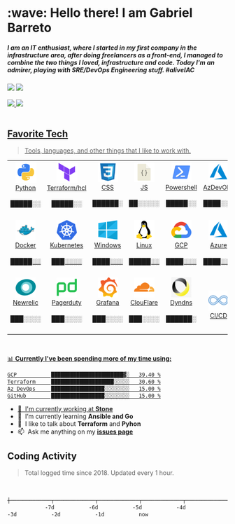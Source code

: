 <h1 align="left" id="macropower-title">:wave: Hello there! I am Gabriel Barreto</h1>
<h5 align="left">I am an IT enthusiast, where I started in my first company in the infrastructure area, after doing freelancers as a front-end, I managed to combine the two things I loved, infrastructure and code. Today I'm an admirer, playing with SRE/DevOps Engineering stuff. #aliveIAC</h5>
<div> 
  <a href = "mailto:gabriel02_barreto@hotmail.com" target="blank"><img src="https://img.shields.io/badge/-Gmail-%23333?style=for-the-badge&logo=outlook&logoColor=white" target="blank"></a>
  <a href="https://www.linkedin.com/in/gabrielbarretods/" target="blank"><img src="https://img.shields.io/badge/-LinkedIn-%230077B5?style=for-the-badge&logo=linkedin&logoColor=white" target="blank"></a> 
</div>

<br>

 <div>
  <a href="https://github.com/gadsilva">
  <img height="180em" src="https://github-readme-stats.vercel.app/api?username=gadsilva&show_icons=true&theme=highcontrast&include_all_commits=true&count_private=true"/>
  <img height="180em" src="https://github-readme-stats.vercel.app/api/top-langs/?username=gadsilva&layout=compact&langs_count=7&theme=highcontrast"/>
</div>

<br>
<h2 align="left" id="macropower-tech">Favorite Tech</h2>

> Tools, languages, and other things that I like to work with.

<table>
  <tr>
  <!-– ##first column -- >
  <!-– #programming language and CI/CD -- >
    <td align="center" width="96">
      <a href="#gadsilva">
        <img src="./img/python-original.png" width="48" height="48" alt="py" />
      </a>
      <br> Python <h5> █████░░ </h5>
    </td> 
    <td align="center" width="96">
      <a href="#gadsilva">
        <img src="./img/tf-original.png" width="48" height="48" alt="tf" />
      </a>
      <br> Terraform/hcl <h5> █████░░ </h5>
    </td>
    <td align="center" width="96">
      <a href="#gadsilva">
        <img src="./img/css-original.png" width="46" height="46" alt="css" />
      </a>
      <br> CSS <h5>  ██████░ </h5>
    </td>
    <td align="center" width="96">
      <a href="#gadsilva">
        <img src="./img/js-original.png" width="46" height="46" alt="js" />
      </a>
      <br>JS <h5> ██░░░░░ </h5>
    </td>
    <td align="center" width="96">
      <a href="#gadsilva">
        <img src="./img/powershell-original.png" width="46" height="46" alt="Powershell" />
      </a>
      <br>Powershell  <h5> █████░░ </h5>
    </td>    
    <!-– #CI/CD / Versionamento -- >
    <td align="center" width="96">
      <a href="#gadsilva">
        <img src="./img/azure-original.png" width="46" height="46" alt="azuredevops" />
      </a>
      <br> AzDevOPs <h5> ████░░░ </h5>
    </td> 
    <td align="center" width="96">
      <a href="#gadsilva" >
        <img src="./img/gitlab-original.png" width="46" height="46" alt="lab" />
      </a>
      <br>  Git Lab <h5> ███░░░░ </h5>
    </td>
    <td align="center" width="96">
      <a href="#gadsilva">
        <img src="./img/github-original.png" width="46" height="46" alt="hub" />
      </a>
      <br>Git Hub <h5> █████░░ </h5>
    </td>    
  </tr>
  <tr>
    <!-– ##Second column -- >
    <!-– # containers-- >
     <td align="center" width="96">
      <a href="#gadsilva">
        <img src="./img/docker-original.png" width="46" height="46" alt="docker" />
      </a>
      <br>Docker <h5> █████░░ </h5>
    </td>
   <td align="center" width="96">
      <a href="#gadsilva">
        <img src="./img/kubernetes-original.png" width="46" height="46" alt="kubernetes" />
      </a>
      <br>Kubernetes  <h5> ███░░░░ </h5>
    </td>
    <!-– #OS -- > 
    <td align="center" width="96">
      <a href="#gadsilva" >
        <img src="./img/win-original.png" width="46" height="46" alt="win" />
      </a>
      <br>Windows <h5> ████░░░ </h5>
    </td>
    <td align="center" width="96">
      <a href="#gadsilva" >
        <img src="./img/linux-original.png" width="46" height="46" alt="linux" />
      </a>
      <br>Linux <h5> █████░░ </h5>
    </td>
    <!-– #Cloud -- > 
    <td align="center" width="96">
      <a href="##gadsilva">
        <img src="./img/gcp-original.png" width="46" height="46" alt="gcp" />
      </a>
      <br>GCP <h5> ████░░░ </h5>
    </td> 
   <td align="center" width="96">
      <a href="#gadsilva">
        <img src="./img/azure-original.png" width="46" height="46" alt="azure" />
      </a>
      <br>Azure <h5> ████░░░ </h5>
    </td>    
   <td align="center" width="96">
      <a href="#gadsilva">
        <img src="./img/aws-original.png" width="46" height="46" alt="aws" />
      </a>
      <br>AWS <h5> ██░░░░░ </h5>
    </td> 
    <!-– #source-code editor -- > 
     <td align="center" width="96">
      <a href="#gadsilva">
        <img src="./img/vscode-original.png" width="46" height="46" alt="vsr" />
      </a>
      <br>VSCode <h5> █████░░ </h5>
    </td>              
  </tr>
  <tr>
  <!-– #third line -- >
  <!-– #Monitoring -- >
    <td align="center"  width="96">
      <a href="#gadsilva">
        <img src="./img/nr-original.png" width="46" height="46" alt="nr" />
      </a>
      <br>Newrelic <h5> ███░░░░ </h5>
    </td>
    <td align="center"  width="96">
      <a href="#gadsilva">
        <img src="./img/pd-original.png" width="46" height="46" alt="pd" />
      </a>
      <br>Pagerduty <h5> ███░░░░ </h5>
    </td>
    <td align="center" width="96">
      <a href="#gadsilva" >
        <img src="./img/grafana-original.png" width="46" height="46" alt="Grafana" />
      </a>
      <br>Grafana <h5> ███░░░░ </h5>
    </td>
    <td align="center" width="96">
      <a href="#gadsilva" >
        <img src="./img/cloudflare-original.png" width="46" height="46" alt="cf" />
      </a>
      <br>ClouFlare <h5> ███░░░░ </h5>
    </td>
    <td align="center" width="96">
      <a href="#gadsilva" >
        <img src="./img/dyn-original.png" width="46" height="46" alt="dd" />
      </a>
      <br>Dyndns <h5> ██████░ </h5>
    <td align="center" width="96">
      <a href="##gadsilva">
        <img src="./img/cicd-original.png" width="46" height="46" alt="CI/CD" />
      </a>
      <br>CI/CD
    <td align="center" width="96">
      <a href="##gadsilva">
        <img src="./img/cicd-original.png" width="46" height="46" alt="CI/CD" />
      </a>
      <br>CI/CD
    </td>       
    </td>
     <td align="center" width="96">
      <a href="#gadsilva">
        <img src="./img/docker-original.png" width="46" height="46" alt="docker" />
      </a>
      <br>Docker
    </td>           
  </tr>  
</table>
 
<br>

📊 **Currently I've been spending more of my time using:**
<!--START_SECTION:waka-->

```text
GCP           ███████████████████████▓░   39.40 %
Terraform     ████████████████████░░░░░   30.60 %
Az DevOps     █████████████████░░░░░░░░   15.00 %
GitHub        █████████████████░░░░░░░░   15.00 %
```
<!--END_SECTION:waka-->

- :office: &nbsp;I'm currently working at **[Stone]**
- :seedling: &nbsp;I’m currently learning **Ansible and Go**
- :speech_balloon: &nbsp;I like to talk about **Terraform** and **Pyhon**
- :mailbox: &nbsp;Ask me anything on my **[issues page]**



<h2 align="left">Coding Activity</h2>

> Total logged time since 2018. Updated every 1 hour. 

<!-- prettier-ignore-start -->
<!-- START_SECTION:ascii_graph -->

```

             ┼─────────────┬─────────────┬─────────────┬─────────────┬─────────────┬─────────────┬─────────────┤ 
            -7d           -6d           -5d           -4d           -3d           -2d           -1d           now
```

<!-- END_SECTION:ascii_graph -->
<!-- prettier-ignore-end -->

<!-- links -->

[Stone]: https://github.com/stone-payments "Stone"
[issues page]: https://github.com/gadsilva/issues "gadilva/issues"
